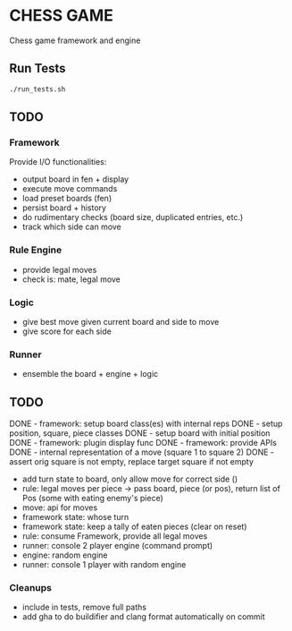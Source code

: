 # CHESS GAME
Chess game framework and engine

## Run Tests
```bash
./run_tests.sh
```

## TODO
### Framework
Provide I/O functionalities:
- output board in fen + display
- execute move commands
- load preset boards (fen)
- persist board + history
- do rudimentary checks (board size, duplicated entries, etc.)
- track which side can move

### Rule Engine
- provide legal moves
- check is: mate, legal move

### Logic
- give best move given current board and side to move
- give score for each side

### Runner
- ensemble the board + engine + logic

## TODO
DONE - framework: setup board class(es) with internal reps
  DONE - setup position, square, piece classes
  DONE - setup board with initial position
DONE - framework: plugin display func
DONE - framework: provide APIs
  DONE - internal representation of a move (square 1 to square 2)
  DONE - assert orig square is not empty, replace target square if not empty
  - add turn state to board, only allow move for correct side ()
- rule: legal moves per piece -> pass board, piece (or pos), return list of Pos (some with eating enemy's piece)
- move: api for moves
- framework state: whose turn
- framework state: keep a tally of eaten pieces (clear on reset)
- rule: consume Framework, provide all legal moves
- runner: console 2 player engine (command prompt)
- engine: random engine
- runner: console 1 player with random engine

### Cleanups
- include in tests, remove full paths
- add gha to do buildifier and clang format automatically on commit
